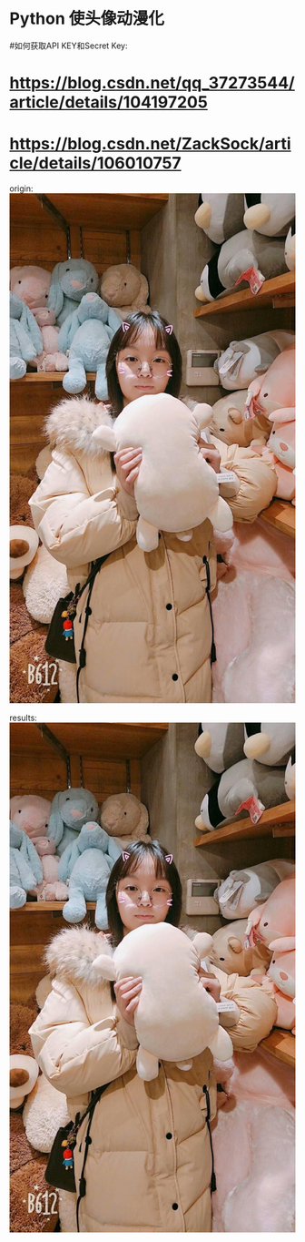 # Python 使头像动漫化
#如何获取API KEY和Secret Key:
# https://blog.csdn.net/qq_37273544/article/details/104197205
# https://blog.csdn.net/ZackSock/article/details/106010757

origin:
![Image text](https://github.com/brillianti/hi/blob/master/img-folder/origin.jpg)

results:
![Image text](https://github.com/brillianti/hi/blob/master/img-folder/origin.jpg)
